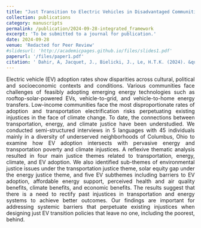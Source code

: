 ```yaml
---
title: "Just Transition to Electric Vehicles in Disadvantaged Communities: Integrating Transportation, Energy and Climate Justice"
collection: publications
category: manuscripts
permalink: /publication/2024-09-28-integrated_framework
excerpt: 'To be submitted to a journal for publication.'
date: 2024-09-28
venue: 'Redacted for Peer Review'
#slidesurl: 'http://academicpages.github.io/files/slides1.pdf'
paperurl: '/files/paper1.pdf'
citation: ' Dahir, A, Jacquet, J., Bielicki, J., Le, H.T.K. (2024). &quot;Just Transition to Electric Vehicles in Disadvantaged Communities: Integrating Transportation, Energy and Climate Justice.&quot; <i>Redacted for Peer Review </i>. 1(1).'
---
```


<p align="justify">Electric vehicle (EV) adoption rates show disparities across cultural, political and socioeconomic contexts and conditions. Various communities face challenges of feasibly adopting emerging energy technologies such as rooftop-solar-powered EVs, vehicle-to-grid, and vehicle-to-home energy transfers. Low-income communities face the most disproportionate rates of adoption and transportation electrification risks perpetuating existing injustices in the face of climate change. To date, the connections between transportation, energy, and climate justice have been understudied. We conducted semi-structured interviews in 5 languages with 45 individuals mainly in a diversity of underserved neighborhoods of Columbus, Ohio to examine how EV adoption intersects with pervasive energy and transportation poverty and climate injustices. A reflexive thematic analysis resulted in four main justice themes related to transportation, energy, climate, and EV adoption. We also identified sub-themes of environmental justice issues under the transportation justice theme, solar equity gap under the energy justice theme, and five EV subthemes including barriers to EV adoption, affordable energy support, perceived health and air quality benefits, climate benefits, and economic benefits. The results suggest that there is a need to rectify past injustices in transportation and energy systems to achieve better outcomes. Our findings are important for addressing systemic barriers that perpetuate existing injustices when designing just EV transition policies that leave no one, including the poorest, behind.</p>